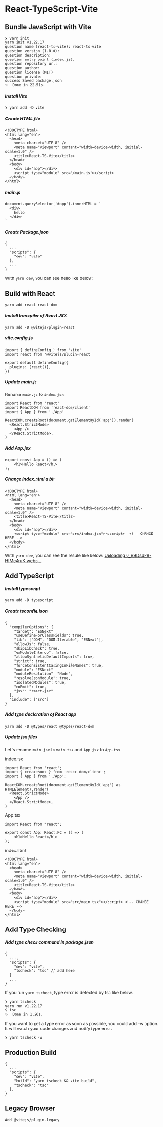# React-TypeScript-Vite

## Bundle JavaScript with Vite

```
❯ yarn init
yarn init v1.22.17
question name (react-ts-vite): react-ts-vite
question version (1.0.0):
question description:
question entry point (index.js):
question repository url:
question author:
question license (MIT):
question private:
success Saved package.json
✨  Done in 22.51s.
```


##### Install Vite

```
❯ yarn add -D vite
```

##### Create HTML file
```
<!DOCTYPE html>
<html lang="en">
  <head>
    <meta charset="UTF-8" />
    <meta name="viewport" content="width=device-width, initial-scale=1.0" />
    <title>React-TS-Vite</title>
  </head>
  <body>
    <div id="app"></div>
    <script type="module" src="/main.js"></script>
  </body>
</html>
```

##### main.js
```
document.querySelector('#app').innerHTML = `
  <div>
    hello
  </div>
`
```

##### Create Package.json
```
{
  ...
  "scripts": {
    "dev": "vite"
  },
  ...
}
```

With ```yarn dev```, you can see hello like below:

## Build with React
```
yarn add react react-dom
```
##### Install transpiler of React JSX
```
yarn add -D @vitejs/plugin-react
```
##### vite.config.js
```
import { defineConfig } from 'vite'
import react from '@vitejs/plugin-react'

export default defineConfig({
  plugins: [react()],
})
```
##### Update main.js

Rename ```main.js``` to ```index.jsx```

```
import React from 'react'
import ReactDOM from 'react-dom/client'
import { App } from './App'

ReactDOM.createRoot(document.getElementById('app')).render(
  <React.StrictMode>
    <App />
  </React.StrictMode>,
)
```

##### Add App.jsx
```
export const App = () => (
    <h1>Hello React</h1>
);
```
##### Change index.html a bit
```
<!DOCTYPE html>
<html lang="en">
  <head>
    <meta charset="UTF-8" />
    <meta name="viewport" content="width=device-width, initial-scale=1.0" />
    <title>React-TS-Vite</title>
  </head>
  <body>
    <div id="app"></div>
    <script type="module" src="src/index.jsx"></script>  <!-- CHANGE HERE -->
  </body>
</html>
```
With ```yarn dev```, you can see the resule like below:
[Uploading 0_B9DsdP8-HIMc4ruK.webp…]()

## Add TypeScript

##### Install typescript
```
yarn add -D typescript
```
##### Create tsconfig.json

```
{
  "compilerOptions": {
    "target": "ESNext",
    "useDefineForClassFields": true,
    "lib": ["DOM", "DOM.Iterable", "ESNext"],
    "allowJs": false,
    "skipLibCheck": true,
    "esModuleInterop": false,
    "allowSyntheticDefaultImports": true,
    "strict": true,
    "forceConsistentCasingInFileNames": true,
    "module": "ESNext",
    "moduleResolution": "Node",
    "resolveJsonModule": true,
    "isolatedModules": true,
    "noEmit": true,
    "jsx": "react-jsx"
  },
  "include": ["src"]
}
```

##### Add type declaration of React app
```
yarn add -D @types/react @types/react-dom
```
##### Update jsx files

Let's rename ```main.jsx``` to ```main.tsx``` and ```App.jsx``` to ```App.tsx```

index.tsx
```
import React from 'react';
import { createRoot } from 'react-dom/client';
import { App } from './App';

ReactDOM.createRoot(document.getElementById('app') as HTMLElement).render(
  <React.StrictMode>
    <App />
  </React.StrictMode>,
)
```
App.tsx
```
import React from "react";

export const App: React.FC = () => (
    <h1>Hello React</h1>
);
```
index.html
```
<!DOCTYPE html>
<html lang="en">
  <head>
    <meta charset="UTF-8" />
    <meta name="viewport" content="width=device-width, initial-scale=1.0" />
    <title>React-TS-Vite</title>
  </head>
  <body>
    <div id="app"></div>
    <script type="module" src="src/main.tsx"></script> <!-- CHANGE HERE -->
  </body>
</html>
```

## Add Type Checking

##### Add type check command in package.json
```
{
  ...,
  "scripts": {    
    "dev": "vite",
    "tscheck": "tsc" // add here
  }
  ...
}
```
If you run ```yarn tscheck```, type error is detected by tsc like below.
```
❯ yarn tscheck
yarn run v1.22.17
$ tsc
✨  Done in 1.26s.
```
If you want to get a type error as soon as possible, you could add -w option. It will watch your code changes and notify type error.
```
❯ yarn tscheck -w
```
## Production Build

```
{
  ...
  "scripts": {
    "dev": "vite",
    "build": "yarn tscheck && vite build",
    "tscheck": "tsc"
  },
}
```

## Legacy Browser
```
Add @vitejs/plugin-legacy
```
